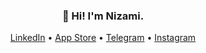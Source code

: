 <h3 align="center">👋 Hi! I'm Nizami.</h3>

<p align="center">
  <a href="https://www.linkedin.com/in/nizamitagiyev/">LinkedIn</a> •
  <a href="https://apps.apple.com/us/developer/nizami-tagiyev/id1580667722">App Store</a> •
  <a href="https://t.me/The_Perfect_Legend">Telegram</a> •
  <a href="https://www.instagram.com/hustla_la_vista/">Instagram</a>
</p>


<!--
**ThePerfectLegend/ThePerfectLegend** is a ✨ _special_ ✨ repository because its `README.md` (this file) appears on your GitHub profile.

Here are some ideas to get you started:

- 🔭 I’m currently working on ...
- 🌱 I’m currently learning ...
- 👯 I’m looking to collaborate on ...
- 🤔 I’m looking for help with ...
- 💬 Ask me about ...
- 📫 How to reach me: ...
- 😄 Pronouns: ...
- ⚡ Fun fact: ...
-->

